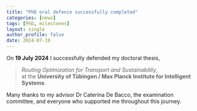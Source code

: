 ```yaml
---
title: "PhD oral defence successfully completed"
categories: [news]
tags: [PhD, milestones]
layout: single
author_profile: false
date: 2024-07-19
---
```


On **19 July 2024** I successfully defended my doctoral thesis,  
> *Routing Optimization for Transport and Sustainability*,  
at the **University of Tübingen / Max Planck Institute for Intelligent Systems**.

Many thanks to my advisor Dr Caterina De Bacco, the examination committee, and everyone who supported me throughout this journey.
